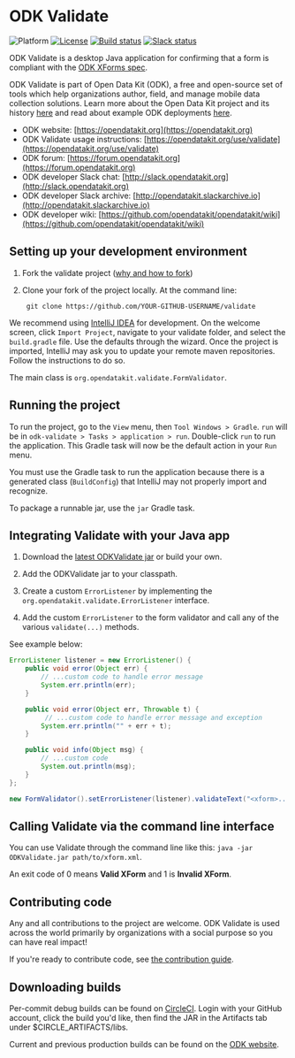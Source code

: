 # ODK Validate
![Platform](https://img.shields.io/badge/platform-Java-blue.svg)
[![License](https://img.shields.io/badge/license-Apache%202.0-blue.svg)](https://opensource.org/licenses/Apache-2.0)
[![Build status](https://circleci.com/gh/opendatakit/validate.svg?style=shield&circle-token=:circle-token)](https://circleci.com/gh/opendatakit/briefcase)
[![Slack status](http://slack.opendatakit.org/badge.svg)](http://slack.opendatakit.org)

ODK Validate is a desktop Java application for confirming that a form is compliant with the [ODK XForms spec](http://opendatakit.github.io/xforms-spec).
   

ODK Validate is part of Open Data Kit (ODK), a free and open-source set of tools which help organizations author, field, and manage mobile data collection solutions. Learn more about the Open Data Kit project and its history [here](https://opendatakit.org/about/) and read about example ODK deployments [here](https://opendatakit.org/about/deployments/).

* ODK website: [https://opendatakit.org](https://opendatakit.org)
* ODK Validate usage instructions: [https://opendatakit.org/use/validate](https://opendatakit.org/use/validate)
* ODK forum: [https://forum.opendatakit.org](https://forum.opendatakit.org)
* ODK developer Slack chat: [http://slack.opendatakit.org](http://slack.opendatakit.org) 
* ODK developer Slack archive: [http://opendatakit.slackarchive.io](http://opendatakit.slackarchive.io) 
* ODK developer wiki: [https://github.com/opendatakit/opendatakit/wiki](https://github.com/opendatakit/opendatakit/wiki)

## Setting up your development environment

1. Fork the validate project ([why and how to fork](https://help.github.com/articles/fork-a-repo/))

1. Clone your fork of the project locally. At the command line:

        git clone https://github.com/YOUR-GITHUB-USERNAME/validate

We recommend using [IntelliJ IDEA](https://www.jetbrains.com/idea/) for development. On the welcome screen, click `Import Project`, navigate to your validate folder, and select the `build.gradle` file. Use the defaults through the wizard. Once the project is imported, IntelliJ may ask you to update your remote maven repositories. Follow the instructions to do so. 

The main class is `org.opendatakit.validate.FormValidator`.
 
## Running the project
 
To run the project, go to the `View` menu, then `Tool Windows > Gradle`. `run` will be in `odk-validate > Tasks > application > run`. Double-click `run` to run the application. This Gradle task will now be the default action in your `Run` menu. 

You must use the Gradle task to run the application because there is a generated class (`BuildConfig`) that IntelliJ may not properly import and recognize.

To package a runnable jar, use the `jar` Gradle task.

## Integrating Validate with your Java app

1. Download the [latest ODKValidate jar](https://opendatakit.org/downloads/download-category/validate/) or build your own.

1. Add the ODKValidate jar to your classpath.

1. Create a custom `ErrorListener` by implementing the `org.opendatakit.validate.ErrorListener` interface.

1. Add the custom `ErrorListener` to the form validator and call any of the various `validate(...)` methods.

See example below:
```java
ErrorListener listener = new ErrorListener() {
    public void error(Object err) {
        // ...custom code to handle error message
        System.err.println(err);
    }

    public void error(Object err, Throwable t) {
         // ...custom code to handle error message and exception
        System.err.println("" + err + t);
    }

    public void info(Object msg) {
        // ...custom code
        System.out.println(msg);
    }
};

new FormValidator().setErrorListener(listener).validateText("<xform>...");

```

## Calling Validate via the command line interface

You can use Validate through the command line like this: `java -jar ODKValidate.jar path/to/xform.xml`.

An exit code of 0 means **Valid XForm** and 1 is **Invalid XForm**.

## Contributing code
Any and all contributions to the project are welcome. ODK Validate is used across the world primarily by organizations with a social purpose so you can have real impact!

If you're ready to contribute code, see [the contribution guide](CONTRIBUTING.md).

## Downloading builds
Per-commit debug builds can be found on [CircleCI](https://circleci.com/gh/opendatakit/validate). Login with your GitHub account, click the build you'd like, then find the JAR in the Artifacts tab under $CIRCLE_ARTIFACTS/libs.

Current and previous production builds can be found on the [ODK website](https://opendatakit.org/downloads/download-info/odk-validate/).
